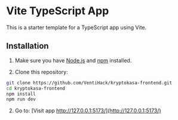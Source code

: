 # Vite TypeScript App

This is a starter template for a TypeScript app using Vite.

## Installation

1. Make sure you have [Node.js](https://nodejs.org/) and [npm](https://www.npmjs.com/) installed.

2. Clone this repository:

```bash
git clone https://github.com/VentiHack/kryptokasa-frontend.git
cd kryptokasa-frontend
npm install
npm run dev
```

2. Go to:
   [Visit app http://127.0.0.1:5173/](http://127.0.0.1:5173/)
